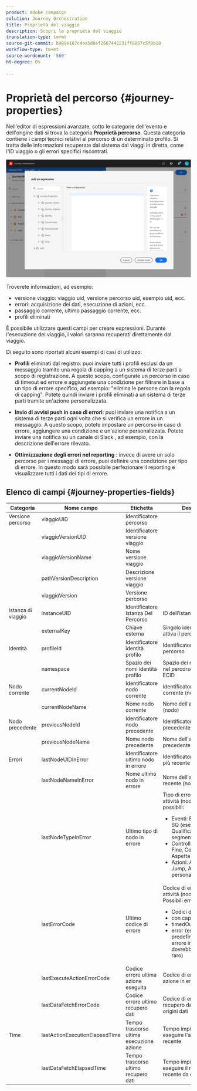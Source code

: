 ```yaml
---
product: adobe campaign
solution: Journey Orchestration
title: Proprietà del viaggio
description: Scopri le proprietà del viaggio
translation-type: tm+mt
source-git-commit: b989e167c4aa5d8ef2667442231ff8857c5f0b18
workflow-type: tm+mt
source-wordcount: '560'
ht-degree: 0%

---
```



# Proprietà del percorso {#journey-properties}

Nell&#39;editor di espressioni avanzate, sotto le categorie dell&#39;evento e dell&#39;origine dati si trova la categoria **Proprietà percorso**. Questa categoria contiene i campi tecnici relativi al percorso di un determinato profilo. Si tratta delle informazioni recuperate dal sistema dai viaggi in diretta, come l&#39;ID viaggio o gli errori specifici riscontrati.

![](../assets/journey-properties.png)

Troverete informazioni, ad esempio:

* versione viaggio: viaggio uid, versione percorso uid, esempio uid, ecc.
* errori: acquisizione dei dati, esecuzione di azioni, ecc.
* passaggio corrente, ultimo passaggio corrente, ecc.
* profili eliminati

È possibile utilizzare questi campi per creare espressioni. Durante l&#39;esecuzione del viaggio, i valori saranno recuperati direttamente dal viaggio.

Di seguito sono riportati alcuni esempi di casi di utilizzo:

* **Profili** eliminati dal registro: puoi inviare tutti i profili esclusi da un messaggio tramite una regola di capping a un sistema di terze parti a scopo di registrazione. A questo scopo, configurate un percorso in caso di timeout ed errore e aggiungete una condizione per filtrare in base a un tipo di errore specifico, ad esempio: &quot;elimina le persone con la regola di capping&quot;. Potete quindi inviare i profili eliminati a un sistema di terze parti tramite un&#39;azione personalizzata.

* **Invio di avvisi push in caso di errori**: puoi inviare una notifica a un sistema di terze parti ogni volta che si verifica un errore in un messaggio. A questo scopo, potete impostare un percorso in caso di errore, aggiungere una condizione e un&#39;azione personalizzata. Potete inviare una notifica su un canale di Slack , ad esempio, con la descrizione dell&#39;errore rilevato.

* **Ottimizzazione degli errori nel reporting** : invece di avere un solo percorso per i messaggi di errore, puoi definire una condizione per tipo di errore. In questo modo sarà possibile perfezionare il reporting e visualizzare tutti i dati dei tipi di errore.

## Elenco di campi {#journey-properties-fields}

| Categoria | Nome campo | Etichetta | Descrizione |
|---|---|---|------------|
| Versione percorso | viaggioUID | Identificatore percorso |  |
|  | viaggioVersionUID | Identificatore versione viaggio |  |
|  | viaggioVersionName | Nome versione viaggio |  |
|  | pathVersionDescription | Descrizione versione viaggio |  |
|  | viaggioVersion | Versione percorso |  |
| Istanza di viaggio | instanceUID | Identificatore Istanza Del Percorso | ID dell’istanza |
|  | externalKey | Chiave esterna | Singolo identificatore che attiva il percorso |
| Identità | profileId | Identificatore identità profilo | Identificatore del profilo nel percorso |
|  | namespace | Spazio dei nomi identità profilo | Spazio dei nomi del profilo nel percorso (esempio: ECID |
| Nodo corrente | currentNodeId | Identificatore nodo corrente | Identificatore dell&#39;attività corrente (nodo) |
|  | currentNodeName | Nome nodo corrente | Nome dell&#39;attività corrente (nodo) |
| Nodo precedente | previousNodeId | Identificatore nodo precedente | Identificatore dell&#39;attività precedente (nodo) |
|  | previousNodeName | Nome nodo precedente | Nome dell&#39;attività precedente (nodo) |
| Errori | lastNodeUIDInError | Identificatore ultimo nodo in errore | Identificatore dell&#39;attività più recente (nodo) in errore |
|  | lastNodeNameInError | Nome ultimo nodo in errore | Nome dell&#39;attività più recente (nodo) in errore |
|  | lastNodeTypeInError | Ultimo tipo di nodo in errore | Tipo di errore dell&#39;ultima attività (nodo) in errore. Tipi possibili:<ul><li>Eventi: Eventi, Reazioni, SQ (esempio: Qualificazione segmento)</li><li>Controllo del flusso: Fine, Condizione, Aspetta</li><li>Azioni: Azioni ACS, Jump, Azione personalizzata</li></ul> |
|  | lastErrorCode | Ultimo codice di errore | Codice di errore dell&#39;ultima attività (nodo) in errore. Possibili errori: <ul><li>Codici di errore HTTP</li><li>con cappuccio</li><li>timedOut</li><li>error (esempio: predefinito in caso di errore imprevisto. Non dovrebbe/estremamente raro)</li></ul> |
|  | lastExecuteActionErrorCode | Codice errore ultima azione eseguita | Codice di errore dell&#39;ultima azione in errore |
|  | lastDataFetchErrorCode | Codice errore ultimo recupero dati | Codice di errore del recupero dati più recente da origini dati |
| Time | lastActionExecutionElapsedTime | Tempo trascorso ultima esecuzione azione | Tempo impiegato per eseguire l&#39;azione più recente |
|  | lastDataFetchElapsedTime | Tempo trascorso ultimo recupero dati | Tempo impiegato per eseguire il recupero dati più recente da origini dati |
